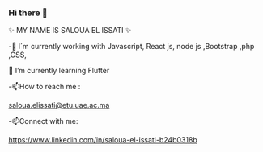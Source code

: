 ### Hi there 👋


✨ MY NAME IS SALOUA EL ISSATI ✨

-🔭 I´m currently working with Javascript, React js, node js ,Bootstrap ,php ,CSS,

🌱 I’m currently learning Flutter 

-📫How to reach me :

saloua.elissati@etu.uae.ac.ma

-📫Connect with me:

https://www.linkedin.com/in/saloua-el-issati-b24b0318b

